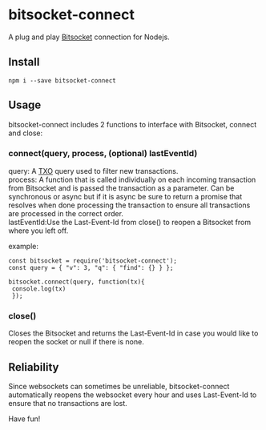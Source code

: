 # bitsocket-connect
 A plug and play [Bitsocket](https://bitsocket.network/#/) connection for Nodejs.
 
## Install

`npm i --save bitsocket-connect`

## Usage

bitsocket-connect includes 2 functions to interface with Bitsocket, connect and close:

### connect(query, process, (optional) lastEventId)

query: A [TXO](https://medium.com/@_unwriter/txo-2-0-fee049bc6795) query used to filter new transactions.   
process: A function that is called individually on each incoming transaction from Bitsocket and is passed the transaction as a parameter. Can be synchronous or async but if it is async be sure to return a promise that resolves when done processing the transaction to ensure all transactions are processed in the correct order.   
lastEventId:Use the Last-Event-Id from close() to reopen a Bitsocket from where you left off.

example:
```
const bitsocket = require('bitsocket-connect');
const query = { "v": 3, "q": { "find": {} } };

bitsocket.connect(query, function(tx){
 console.log(tx)
 });
```

### close()
Closes the Bitsocket and returns the Last-Event-Id in case you would like to reopen the socket or null if there is none.

## Reliability

Since websockets can sometimes be unreliable, bitsocket-connect automatically reopens the websocket every hour and uses Last-Event-Id to ensure that no transactions are lost. 

Have fun!


